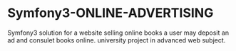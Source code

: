 # Symfony3-ONLINE-ADVERTISING

Symfony3 solution for a website selling online books
a user may deposit an ad and consulet books online.
university project in advanced web subject.
